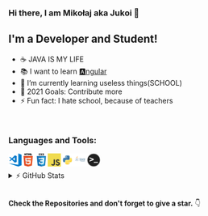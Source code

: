 ### Hi there, I am Mikołaj aka Jukoi 👋

## I'm a Developer and Student!

- ☕ JAVA IS MY LIFE
- 📚 I want to learn [🅰️ngular](https://github.com/angular/angular)
- 🌱 I’m currently learning useless things(SCHOOL)
- 🥅 2021 Goals: Contribute more
- ⚡ Fun fact: I hate school, because of teachers

<br />

### Languages and Tools:
<img align="left" alt="Visual Studio Code" width="26px" src="https://raw.githubusercontent.com/github/explore/80688e429a7d4ef2fca1e82350fe8e3517d3494d/topics/visual-studio-code/visual-studio-code.png" />
<img align="left" alt="HTML5" width="26px" src="https://raw.githubusercontent.com/github/explore/80688e429a7d4ef2fca1e82350fe8e3517d3494d/topics/html/html.png" />
<img align="left" alt="CSS3" width="26px" src="https://raw.githubusercontent.com/github/explore/80688e429a7d4ef2fca1e82350fe8e3517d3494d/topics/css/css.png" />
<img align="left" alt="JavaScript" width="26px" src="https://raw.githubusercontent.com/github/explore/80688e429a7d4ef2fca1e82350fe8e3517d3494d/topics/javascript/javascript.png" />
<img align="left" alt="Python" width="26px" src="https://raw.githubusercontent.com/github/explore/80688e429a7d4ef2fca1e82350fe8e3517d3494d/topics/python/python.png" />
<img align="left" alt="Java" width="26px" src="https://raw.githubusercontent.com/github/explore/80688e429a7d4ef2fca1e82350fe8e3517d3494d/topics/java/java.png" />
<img align="left" alt="Terminal" width="26px" src="https://raw.githubusercontent.com/github/explore/80688e429a7d4ef2fca1e82350fe8e3517d3494d/topics/terminal/terminal.png" />

<br />
<br />

<details>
  <summary>⚡ GitHub Stats</summary>

  <img align="left" alt="Jukoi's GitHub Stats" src="https://github-readme-stats.codestackr.vercel.app/api?username=JukoiDev&show_icons=true&hide_border=true&theme=synthwave" />
</details>

<br />

**Check the Repositories and don't forget to give a star.** 👇
